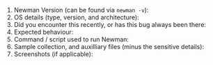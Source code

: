 <!--
Welcome to the Newman Issue tracker. Any feature requests / bug reports can be posted here.
Any security-related bugs should be reported directly to security@getpostman.com

Version Information:
-->
 1. Newman Version (can be found via `newman -v`):
 2. OS details (type, version, and architecture):
 3. Did you encounter this recently, or has this bug always been there:
 4. Expected behaviour:
 5. Command / script used to run Newman:
 6. Sample collection, and auxilliary files (minus the sensitive details):
 7. Screenshots (if applicable):

<!--
Steps to reproduce the problem:
-->


<!--
Some guidelines:

1. Please file Postman-client-related issues at https://github.com/postmanlabs/postman-app-support/issues/new
2. If it’s a Cloud-related issue, or you want to include personal information like your username / collection names, mail us at help@getpostman.com.
3. If it’s a question (anything along the lines of “How do I … in Postman”), the answer might lie in our documentation - https://www.getpostman.com/docs/newman_intro.
-->

